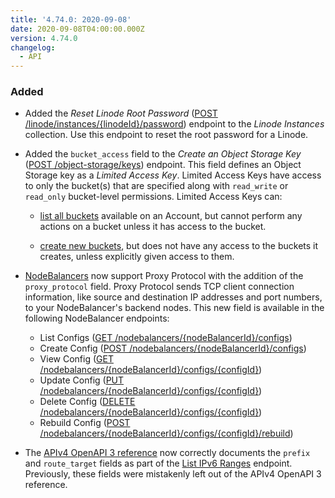 ```yaml
---
title: '4.74.0: 2020-09-08'
date: 2020-09-08T04:00:00.000Z
version: 4.74.0
changelog:
  - API
---
```


### Added

* Added the *Reset Linode Root Password* ([POST /linode/instances/{linodeId}/password](/api/v4/linode-instances-linode-id-password/#post)) endpoint to the *Linode Instances* collection. Use this endpoint to reset the root password for a Linode.

* Added the `bucket_access` field to the *Create an Object Storage Key* ([POST /object-storage/keys](/api/v4/object-storage-keys/#post)) endpoint. This field defines an Object Storage key as a *Limited Access Key*. Limited Access Keys have access to only the bucket(s) that are specified along with `read_write` or `read_only` bucket-level permissions. Limited Access Keys can:

    * [list all buckets](/api/v4/object-storage-buckets/) available on an Account, but cannot perform any actions on a bucket unless it has access to the bucket.

    * [create new buckets](/api/v4/object-storage-buckets/#post), but does not have any access to the buckets it creates, unless explicitly given access to them.

* [NodeBalancers](https://www.linode.com/products/nodebalancers/) now support Proxy Protocol with the addition of the `proxy_protocol` field. Proxy Protocol sends TCP client connection information, like source and destination IP addresses and port numbers, to your NodeBalancer's backend nodes. This new field is available in the following NodeBalancer endpoints:

    * List Configs ([GET /nodebalancers/{nodeBalancerId}/configs](/api/v4/nodebalancers-node-balancer-id-configs))
    * Create Config ([POST /nodebalancers/{nodeBalancerId}/configs](/api/v4/nodebalancers-node-balancer-id-configs/#post))
    * View Config ([GET /nodebalancers/{nodeBalancerId}/configs/{configId}](/api/v4/nodebalancers-node-balancer-id-configs-config-id))
    * Update Config ([PUT /nodebalancers/{nodeBalancerId}/configs/{configId}](/api/v4/nodebalancers-node-balancer-id-configs-config-id/#put))
    * Delete Config ([DELETE /nodebalancers/{nodeBalancerId}/configs/{configId}](/api/v4/nodebalancers-node-balancer-id-configs-config-id/#delete))
    * Rebuild Config ([POST /nodebalancers/{nodeBalancerId}/configs/{configId}/rebuild](/api/v4/nodebalancers-node-balancer-id-configs-config-id-rebuild/#post))

* The [APIv4 OpenAPI 3 reference](https://github.com/linode/linode-api-docs) now correctly documents the `prefix` and `route_target` fields as part of the [List IPv6 Ranges](/api/v4/networking-ipv-6-ranges) endpoint. Previously, these fields were mistakenly left out of the APIv4 OpenAPI 3 reference.
